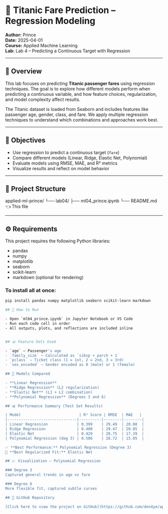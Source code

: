 # 🚢 Titanic Fare Prediction – Regression Modeling

**Author:** Prince  
**Date:** 2025-04-01  
**Course:** Applied Machine Learning  
**Lab:** Lab 4 – Predicting a Continuous Target with Regression  

---

## 📘 Overview

This lab focuses on predicting **Titanic passenger fares** using regression techniques. The goal is to explore how different models perform when predicting a continuous variable, and how feature choices, regularization, and model complexity affect results.

The Titanic dataset is loaded from Seaborn and includes features like passenger age, gender, class, and fare. We apply multiple regression techniques to understand which combinations and approaches work best.

---

## 🎯 Objectives

- Use regression to predict a continuous target (`fare`)
- Compare different models (Linear, Ridge, Elastic Net, Polynomial)
- Evaluate models using RMSE, MAE, and R² metrics
- Visualize results and reflect on model behavior

---

## 📁 Project Structure

applied-ml-prince/
└── lab04/
    ├── ml04_prince.ipynb
    └── README.md  👈 This file


---

## ⚙️ Requirements

This project requires the following Python libraries:

- pandas  
- numpy  
- matplotlib  
- seaborn  
- scikit-learn  
- markdown (optional for rendering)

### To install all at once:

```bash
pip install pandas numpy matplotlib seaborn scikit-learn markdown

## 🧪 How to Run

- Open `ml04_prince.ipynb` in Jupyter Notebook or VS Code  
- Run each code cell in order  
- All outputs, plots, and reflections are included inline


## 📊 Feature Sets Used

- `age` – Passenger's age  
- `family_size` – Calculated as `sibsp + parch + 1`  
- `pclass` – Ticket class (1 = 1st, 2 = 2nd, 3 = 3rd)  
- `sex_encoded` – Gender encoded as 0 (male) or 1 (female)

## 🧠 Models Compared

- **Linear Regression**  
- **Ridge Regression** (L2 regularization)  
- **Elastic Net** (L1 + L2 combination)  
- **Polynomial Regression** (Degrees 3 and 6)

## 📊 Performance Summary (Test Set Results)

| Model                          | R² Score | RMSE  | MAE   |
|-------------------------------|----------|--------|--------|
| Linear Regression             | 0.399    | 29.49  | 20.08  |
| Ridge Regression              | 0.400    | 29.47  | 20.05  |
| Elastic Net                   | 0.429    | 28.75  | 17.39  |
| Polynomial Regression (deg 3) | 0.506    | 26.72  | 15.05  |

✅ **Best Performance:** Polynomial Regression (Degree 3)  
🧠 **Best Regularized Fit:** Elastic Net

## 📈 Visualization – Polynomial Regression

### Degree 3  
Captured general trends in age vs fare

### Degree 6  
More flexible fit, captured subtle curves

## 🔗 GitHub Repository

[Click here to view the project on GitHub](https://github.com/don4ye/applied-ml-prince)


